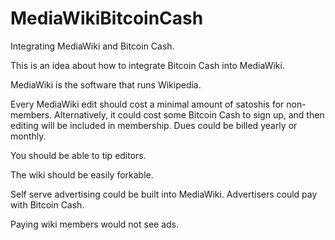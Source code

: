 # MediaWikiBitcoinCash
Integrating MediaWiki and Bitcoin Cash. 

This is an idea about how to integrate Bitcoin Cash into MediaWiki.

MediaWiki is the software that runs Wikipedia.

Every MediaWiki edit should cost a minimal amount of satoshis for non-members. Alternatively, it could cost some Bitcoin Cash to sign up, and then editing will be included in membership. Dues could be billed yearly or monthly.

You should be able to tip editors.

The wiki should be easily forkable.

Self serve advertising could be built into MediaWiki. Advertisers could pay with Bitcoin Cash.

Paying wiki members would not see ads.
